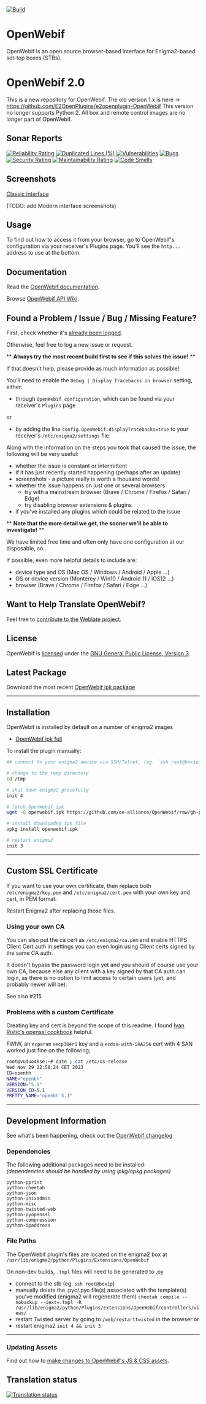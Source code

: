 
[![Build](https://github.com/oe-alliance/OpenWebif/actions/workflows/build.yml/badge.svg)](https://github.com/oe-alliance/OpenWebif/actions/workflows/build.yml)

# OpenWebif
OpenWebif is an open source browser-based interface for Enigma2-based set-top boxes (STBs).

# OpenWebif 2.0
This is a new repository for OpenWebif.
The old version 1.x is here -> https://github.com/E2OpenPlugins/e2openplugin-OpenWebif
This version no longer supports Python 2.
All box and remote control images are no longer part of OpenWebif.

## Sonar Reports
[![Reliability Rating](https://sonarcloud.io/api/project_badges/measure?project=oe-alliance_OpenWebif&metric=reliability_rating)](https://sonarcloud.io/summary/new_code?id=oe-alliance_OpenWebif)
[![Duplicated Lines (%)](https://sonarcloud.io/api/project_badges/measure?project=oe-alliance_OpenWebif&metric=duplicated_lines_density)](https://sonarcloud.io/summary/new_code?id=oe-alliance_OpenWebif)
[![Vulnerabilities](https://sonarcloud.io/api/project_badges/measure?project=oe-alliance_OpenWebif&metric=vulnerabilities)](https://sonarcloud.io/summary/new_code?id=oe-alliance_OpenWebif)
[![Bugs](https://sonarcloud.io/api/project_badges/measure?project=oe-alliance_OpenWebif&metric=bugs)](https://sonarcloud.io/summary/new_code?id=oe-alliance_OpenWebif)
[![Security Rating](https://sonarcloud.io/api/project_badges/measure?project=oe-alliance_OpenWebif&metric=security_rating)](https://sonarcloud.io/summary/new_code?id=oe-alliance_OpenWebif)
[![Maintainability Rating](https://sonarcloud.io/api/project_badges/measure?project=oe-alliance_OpenWebif&metric=sqale_rating)](https://sonarcloud.io/summary/new_code?id=oe-alliance_OpenWebif)
[![Code Smells](https://sonarcloud.io/api/project_badges/measure?project=oe-alliance_OpenWebif&metric=code_smells)](https://sonarcloud.io/summary/new_code?id=oe-alliance_OpenWebif)


## Screenshots
[Classic interface](screenshots/SCREENSHOTS.md)

(TODO: add Modern interface screenshots)

## Usage
To find out how to access it from your browser, go to OpenWebif's configuration via your receiver's Plugins page. You'll see the `http...` address to use at the bottom.

## Documentation
Read the [OpenWebif documentation](https://oe-alliance.github.io/OpenWebif/).

Browse [OpenWebif API Wiki](https://github.com/oe-alliance/OpenWebif/wiki/OpenWebif-API-documentation).

## Found a Problem / Issue / Bug / Missing Feature?
First, check whether it's [already been logged](https://github.com/oe-alliance/OpenWebif/issues).

Otherwise, feel free to log a new issue or request.

** **Always try the most recent build first to see if this solves the issue!** **

If that doesn't help, please provide as much information as possible!

You'll need to enable the `Debug | Display Tracebacks in browser` setting, either:
- through `OpenWebif configuration`, which can be found via your receiver's `Plugins` page

or 

- by adding the line `config.OpenWebif.displayTracebacks=true` to your receiver's `/etc/enigma2/settings` file

Along with the information on the steps you took that caused the issue, the following will be very useful:
- whether the issue is constant or intermittent
- if it has just recently started happening (perhaps after an update)
- screenshots - a picture really is worth a thousand words!
- whether the issue happens on just one or several browsers
  - try with a mainstream browser (Brave / Chrome / Firefox / Safari / Edge)
  - try disabling browser extensions & plugins
- if you've installed any plugins which could be related to the issue

** **Note that the more detail we get, the sooner we'll be able to investigate!** **

We have limited free time and often only have one configuration at our disposable, so...

If possible, even more helpful details to include are:
- device type and OS (Mac OS / Windows / Android / Apple ...)
- OS or device version (Monterey / Win10 / Android 11 / iOS12 ...)
- browser (Brave / Chrome / Firefox / Safari / Edge ...)

## Want to Help Translate OpenWebif?
Feel free to [contribute to the Weblate project](https://hosted.weblate.org/engage/e2openplugin-OpenWebif/).

## License
OpenWebif is [licensed](LICENSE.txt) under the [GNU General Public License, Version 3](https://www.gnu.org/licenses/gpl-3.0.en.html).

## Latest Package

Download the most recent [OpenWebif ipk package](https://github.com/oe-alliance/OpenWebif/tree/gh-pages)

---

## Installation

OpenWebif is installed by default on a number of enigma2 images  

* [OpenWebif ipk full](https://github.com/oe-alliance/OpenWebif/raw/gh-pages/enigma2-plugin-extensions-openwebif_latest_all.ipk)

To install the plugin manually:
```bash
## connect to your enigma2 device via SSH/Telnet, (eg. `ssh root@boxip`), then

# change to the temp directory
cd /tmp

# shut down enigma2 gracefully
init 4

# fetch OpenWebif ipk
wget -O openwebif.ipk https://github.com/oe-alliance/OpenWebif/raw/gh-pages/enigma2-plugin-extensions-openwebif_latest_all.ipk

# install downloaded ipk file
opkg install openwebif.ipk

# restart enigma2
init 3
```

---

## Custom SSL Certificate

If you want to use your own certificate, then replace both `/etc/enigma2/key.pem` and `/etc/enigma2/cert.pem` with your own key and cert, in PEM format.

Restart Enigma2 after replacing those files.

### Using your own CA

You can also put the ca cert as `/etc/enigma2/ca.pem` and enable HTTPS Client Cert auth in settings you can even login using Client certs signed by the same CA auth.

It doesn't bypass the password login yet and you should of course use your own CA, because else any client with a key signed by that CA auth can login, as there is no option to limit access to certain users (yet, and probably newer will be).

See also #215

### Problems with a custom Certificate

Creating key and cert is beyond the scope of this readme.
I found [Ivan Ristić's openssl cookbook](https://www.feistyduck.com/books/openssl-cookbook/) helpful.

FWIW, an `ecparam` `secp384r1` key and a `ecdsa-with-SHA256` cert with 4 SAN worked just fine on the following;

```bash
root@vuduo4kse:~# date ; cat /etc/os-release 
Wed Nov 29 22:58:24 CET 2023
ID=openbh
NAME="openbh"
VERSION="5.1"
VERSION_ID=5.1
PRETTY_NAME="openbh 5.1"
```

---

## Development Information

See what's been happening, check out the [OpenWebif changelog](CHANGES.md)

### Dependencies
The following additional packages need to be installed:  
_(dependencies should be handled by using ipkg/opkg packages)_

    python-pprint
    python-cheetah
    python-json
    python-unixadmin
    python-misc
    python-twisted-web
    python-pyopenssl
    python-compression
    python-ipaddress


### File Paths ###
The OpenWebif plugin's files are located on the enigma2 box at `/usr/lib/enigma2/python/Plugins/Extensions/OpenWebif`

On non-dev builds, `.tmpl` files will need to be generated to .py 
- connect to the stb (eg. `ssh root@boxip`)
- manually delete the .pyc/.pyo file(s) associated with the 
  template(s) you've modified (enigma2 will regenerate them)
`cheetah compile --nobackup --iext=.tmpl -R /usr/lib/enigma2/python/Plugins/Extensions/OpenWebif/controllers/views/`
- restart Twisted server by going to `/web/restarttwisted` in the browser
or
- restart enigma2 `init 4 && init 3`

---

### Updating Assets
Find out how to [make changes to OpenWebif's JS & CSS assets](sourcefiles/README.md).

## Translation status

[![Translation status](https://hosted.weblate.org/widgets/e2openplugin-OpenWebif/-/e2openplugin-OpenWebif/open-graph.png)](https://hosted.weblate.org/engage/e2openplugin-OpenWebif/)
